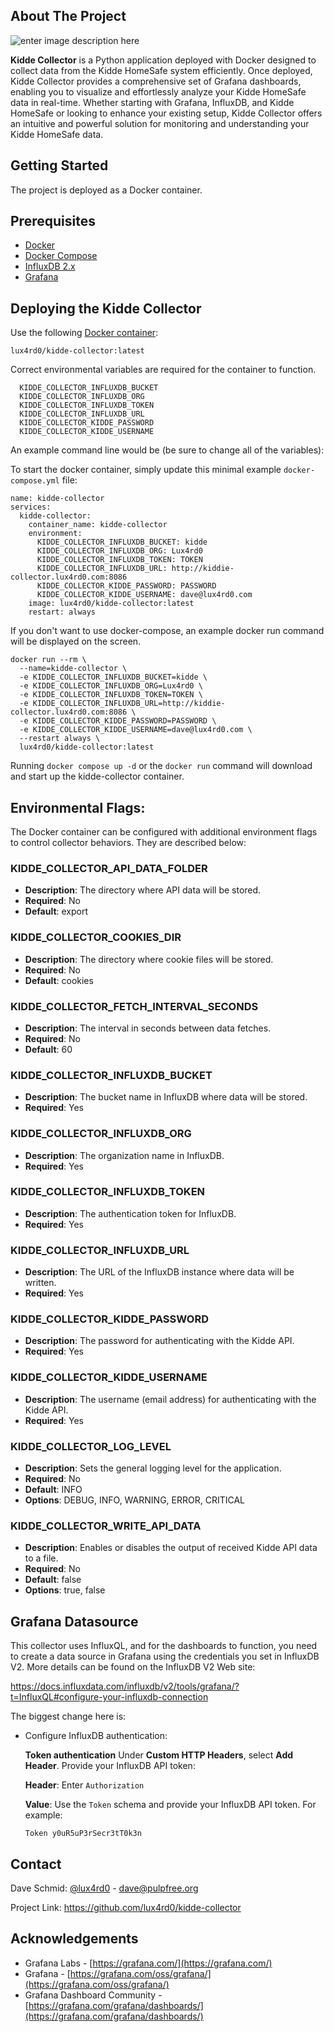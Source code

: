 


## About The Project

![enter image description here](https://labs.lux4rd0.com/wp-content/uploads/2024/06/kidde_collector-by_device.jpg)

**Kidde Collector** is a Python application deployed with Docker designed to collect data from the Kidde HomeSafe system efficiently. Once deployed, Kidde Collector provides a comprehensive set of Grafana dashboards, enabling you to visualize and effortlessly analyze your Kidde HomeSafe data in real-time. Whether starting with Grafana, InfluxDB, and Kidde HomeSafe or looking to enhance your existing setup, Kidde Collector offers an intuitive and powerful solution for monitoring and understanding your Kidde HomeSafe data.

## Getting Started

The project is deployed as a Docker container.

## Prerequisites

- [Docker](https://docs.docker.com/install)
- [Docker Compose](https://docs.docker.com/compose/install)
- [InfluxDB 2.x](https://docs.influxdata.com/influxdb/v2/)
- [Grafana](https://grafana.com/oss/grafana/)

## Deploying the Kidde Collector

Use the following [Docker container](https://hub.docker.com/r/lux4rd0/kidde-collector):

    lux4rd0/kidde-collector:latest

Correct environmental variables are required for the container to function.

      KIDDE_COLLECTOR_INFLUXDB_BUCKET
      KIDDE_COLLECTOR_INFLUXDB_ORG
      KIDDE_COLLECTOR_INFLUXDB_TOKEN
      KIDDE_COLLECTOR_INFLUXDB_URL
      KIDDE_COLLECTOR_KIDDE_PASSWORD
      KIDDE_COLLECTOR_KIDDE_USERNAME

An example command line would be (be sure to change all of the variables):

To start the docker container, simply update this minimal example `docker-compose.yml` file:

    name: kidde-collector
    services:
      kidde-collector:
        container_name: kidde-collector
        environment:
          KIDDE_COLLECTOR_INFLUXDB_BUCKET: kidde
          KIDDE_COLLECTOR_INFLUXDB_ORG: Lux4rd0
          KIDDE_COLLECTOR_INFLUXDB_TOKEN: TOKEN
          KIDDE_COLLECTOR_INFLUXDB_URL: http://kiddie-collector.lux4rd0.com:8086
          KIDDE_COLLECTOR_KIDDE_PASSWORD: PASSWORD
          KIDDE_COLLECTOR_KIDDE_USERNAME: dave@lux4rd0.com
        image: lux4rd0/kidde-collector:latest
        restart: always

If you don't want to use docker-compose, an example docker run command will be displayed on the screen.

    docker run --rm \
      --name=kidde-collector \
      -e KIDDE_COLLECTOR_INFLUXDB_BUCKET=kidde \
      -e KIDDE_COLLECTOR_INFLUXDB_ORG=Lux4rd0 \
      -e KIDDE_COLLECTOR_INFLUXDB_TOKEN=TOKEN \
      -e KIDDE_COLLECTOR_INFLUXDB_URL=http://kiddie-collector.lux4rd0.com:8086 \
      -e KIDDE_COLLECTOR_KIDDE_PASSWORD=PASSWORD \
      -e KIDDE_COLLECTOR_KIDDE_USERNAME=dave@lux4rd0.com \
      --restart always \
      lux4rd0/kidde-collector:latest

Running `docker compose up -d` or the `docker run` command will download and start up the kidde-collector container.

## Environmental Flags:

The Docker container can be configured with additional environment flags to control collector behaviors. They are described below:

### KIDDE_COLLECTOR_API_DATA_FOLDER
- **Description**: The directory where API data will be stored.
- **Required**: No
- **Default**: export

### KIDDE_COLLECTOR_COOKIES_DIR
- **Description**: The directory where cookie files will be stored.
- **Required**: No
- **Default**: cookies

### KIDDE_COLLECTOR_FETCH_INTERVAL_SECONDS
- **Description**: The interval in seconds between data fetches.
- **Required**: No
- **Default**: 60

### KIDDE_COLLECTOR_INFLUXDB_BUCKET
- **Description**: The bucket name in InfluxDB where data will be stored.
- **Required**: Yes

### KIDDE_COLLECTOR_INFLUXDB_ORG
- **Description**: The organization name in InfluxDB.
- **Required**: Yes

### KIDDE_COLLECTOR_INFLUXDB_TOKEN
- **Description**: The authentication token for InfluxDB.
- **Required**: Yes

### KIDDE_COLLECTOR_INFLUXDB_URL
- **Description**: The URL of the InfluxDB instance where data will be written.
- **Required**: Yes

### KIDDE_COLLECTOR_KIDDE_PASSWORD
- **Description**: The password for authenticating with the Kidde API.
- **Required**: Yes

### KIDDE_COLLECTOR_KIDDE_USERNAME
- **Description**: The username (email address) for authenticating with the Kidde API.
- **Required**: Yes

### KIDDE_COLLECTOR_LOG_LEVEL
- **Description**: Sets the general logging level for the application.
- **Required**: No
- **Default**: INFO
- **Options**: DEBUG, INFO, WARNING, ERROR, CRITICAL

### KIDDE_COLLECTOR_WRITE_API_DATA
- **Description**: Enables or disables the output of received Kidde API data to a file.
- **Required**: No
- **Default**: false
- **Options**: true, false

## Grafana Datasource

This collector uses InfluxQL, and for the dashboards to function, you need to create a data source in Grafana using the credentials you set in InfluxDB V2. More details can be found on the InfluxDB V2 Web site:

https://docs.influxdata.com/influxdb/v2/tools/grafana/?t=InfluxQL#configure-your-influxdb-connection

The biggest change here is:

 - Configure InfluxDB authentication:
   
   **Token authentication**
   Under **Custom HTTP Headers**, select **Add Header**. Provide your InfluxDB API token:
   
   **Header**: Enter `Authorization`
   
   **Value**: Use the `Token` schema and provide your InfluxDB API token. For example:
   
       Token y0uR5uP3rSecr3tT0k3n

## Contact

Dave Schmid: [@lux4rd0](https://twitter.com/lux4rd0) - dave@pulpfree.org

Project Link: https://github.com/lux4rd0/kidde-collector

## Acknowledgements

- Grafana Labs - [https://grafana.com/](https://grafana.com/)
- Grafana - [https://grafana.com/oss/grafana/](https://grafana.com/oss/grafana/)
- Grafana Dashboard Community - [https://grafana.com/grafana/dashboards/](https://grafana.com/grafana/dashboards/)

